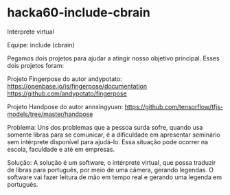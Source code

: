 # hacka60-include-cbrain

Intérprete virtual

Equipe: include (cbrain)

Pegamos dois projetos para ajudar a atingir nosso objetivo principal. Esses dois projetos foram:

Projeto Fingerpose do autor andypotato:
https://openbase.io/js/fingerpose/documentation
https://github.com/andypotato/fingerpose

Projeto Handpose do autor annxingyuan:
https://github.com/tensorflow/tfjs-models/tree/master/handpose

Problema:
Uns dos problemas que a pessoa surda sofre, quando usa somente libras para se comunicar,  é a dificuldade em apresentar seminário sem intérprete disponível para ajudá-lo. Essa situação pode ocorrer na escola, faculdade e até em empresas.

Solução:
 A solução é um software, o intérprete virtual, que possa traduzir de libras para português, por meio de uma câmera, gerando legendas. O software vai fazer leitura de mão em tempo real e gerando uma legenda em português.

